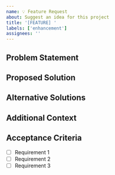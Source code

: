 ```yaml
---
name: 💡 Feature Request
about: Suggest an idea for this project
title: '[FEATURE] '
labels: ['enhancement']
assignees: ''
---
```


## Problem Statement
<!-- A clear and concise description of what the problem is. Ex. I'm always frustrated when [...] -->

## Proposed Solution
<!-- A clear and concise description of what you want to happen -->

## Alternative Solutions
<!-- A clear and concise description of any alternative solutions or features you've considered -->

## Additional Context
<!-- Add any other context or screenshots about the feature request here -->

## Acceptance Criteria
<!-- List the requirements that need to be met for this feature to be considered complete -->
- [ ] Requirement 1
- [ ] Requirement 2
- [ ] Requirement 3
